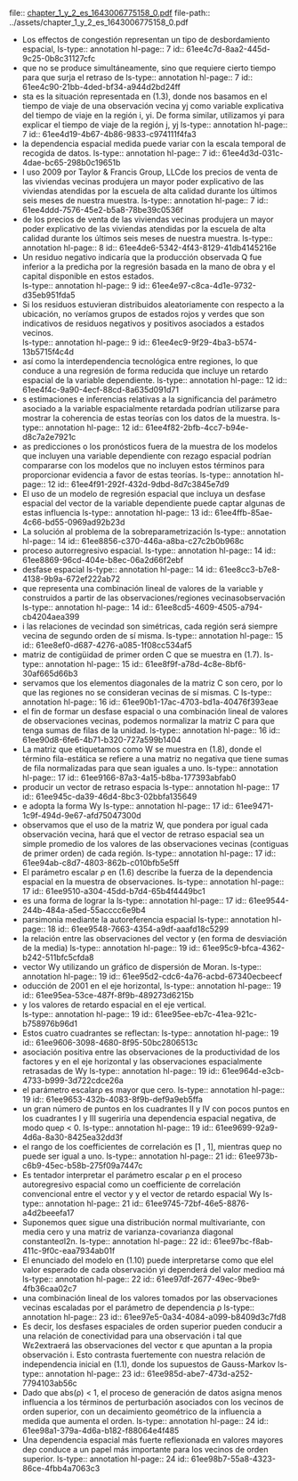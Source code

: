 file:: [chapter_1_y_2_es_1643006775158_0.pdf](../assets/chapter_1_y_2_es_1643006775158_0.pdf)
file-path:: ../assets/chapter_1_y_2_es_1643006775158_0.pdf

- Los effectos de congestión representan un  tipo  de  desbordamiento  espacial,
  ls-type:: annotation
  hl-page:: 7
  id:: 61ee4c7d-8aa2-445d-9c25-0b8c31127cfc
- que no se produce simultáneamente, sino que requiere cierto tiempo para que surja el retraso de
  ls-type:: annotation
  hl-page:: 7
  id:: 61ee4c90-21bb-4ded-bf34-a944d2bd24ff
- sta es la situación representada en (1.3), donde  nos  basamos  en  el  tiempo  de  viaje  de  una  observación  vecina  yj  como variable explicativa del tiempo de viaje en la región i, yi. De forma similar, utilizamos yi para explicar el tiempo de viaje de la región j, yj
  ls-type:: annotation
  hl-page:: 7
  id:: 61ee4d19-4b67-4b86-9833-c974111f4fa3
- la dependencia espacial medida puede variar con la escala temporal de recogida de datos.
  ls-type:: annotation
  hl-page:: 7
  id:: 61ee4d3d-031c-4dae-bc65-298b0c19651b
- l  uso  2009 por Taylor & Francis Group, LLCde  los  precios  de  venta  de  las  viviendas  vecinas  produjera  un  mayor  poder  explicativo  de  las  viviendas  atendidas  por  la  escuela  de  alta  calidad  durante  los  últimos  seis  meses  de  nuestra  muestra. 
  ls-type:: annotation
  hl-page:: 7
  id:: 61ee4ddd-7576-45e2-b5a8-78be39c0536f
- de  los  precios  de  venta  de  las  viviendas  vecinas  produjera  un  mayor  poder  explicativo  de  las  viviendas  atendidas  por  la  escuela  de  alta  calidad  durante  los  últimos  seis  meses  de  nuestra  muestra.
  ls-type:: annotation
  hl-page:: 8
  id:: 61ee4de6-5342-4f43-8129-41db4145216e
- Un   residuo negativo   indicaría   que   la   producción   observada Q fue  inferior  a  la  predicha  por  la  regresión  basada  en  la  mano  de  obra  y  el  capital  disponible  en  estos  estados.  
  ls-type:: annotation
  hl-page:: 9
  id:: 61ee4e97-c8ca-4d1e-9732-d35eb951fda5
- Si  los  residuos  estuvieran  distribuidos  aleatoriamente  con  respecto  a  la  ubicación,  no  veríamos  grupos  de  estados  rojos  y  verdes  que  son  indicativos  de  residuos  negativos  y  positivos  asociados  a  estados  vecinos.  
  ls-type:: annotation
  hl-page:: 9
  id:: 61ee4ec9-9f29-4ba3-b574-13b5715f4c4d
- así como la interdependencia tecnológica entre regiones, lo  que  conduce  a  una  regresión  de  forma  reducida  que  incluye  un  retardo  espacial de la variable dependiente.
  ls-type:: annotation
  hl-page:: 12
  id:: 61ee4f4c-9a90-4ecf-88cd-8a635d091d71
- s  estimaciones  e  inferencias  relativas  a  la  significancia  del parámetro  asociado  a  la  variable  espacialmente  retardada  podrían  utilizarse  para mostrar la coherencia de estas teorías con los datos de la muestra.
  ls-type:: annotation
  hl-page:: 12
  id:: 61ee4f82-2bfb-4cc7-b94e-d8c7a2e7921c
- as   predicciones   o   los   pronósticos  fuera  de  la  muestra  de  los  modelos  que  incluyen  una  variable  dependiente con rezago espacial podrían compararse con los modelos que no incluyen  estos  términos  para  proporcionar  evidencia  a  favor  de  estas  teorías.
  ls-type:: annotation
  hl-page:: 12
  id:: 61ee4f91-292f-432d-9dbd-8d7c3845e7d9
- El  uso  de  un  modelo  de  regresión  espacial  que  incluya  un  desfase  espacial  del  vector  de  la  variable  dependiente  puede  captar  algunas  de  estas  influencia
  ls-type:: annotation
  hl-page:: 13
  id:: 61ee4ffb-85ae-4c66-bd55-0969ad92b23d
- La solución al problema de la sobreparametrización
  ls-type:: annotation
  hl-page:: 14
  id:: 61ee8856-c370-446a-a8ba-c27c2b0b968c
- proceso  autorregresivo  espacial.
  ls-type:: annotation
  hl-page:: 14
  id:: 61ee8869-96cd-404e-b8ec-06a2d66f2ebf
- desfase espacial
  ls-type:: annotation
  hl-page:: 14
  id:: 61ee8cc3-b7e8-4138-9b9a-672ef222ab72
- que representa una combinación lineal de valores de la variable y construidos a partir de las observaciones/regiones vecinasobservación 
  ls-type:: annotation
  hl-page:: 14
  id:: 61ee8cd5-4609-4505-a794-cb4204aea399
- i  las relaciones  de  vecindad  son  simétricas,  cada  región  será  siempre  vecina  de  segundo orden de sí misma. 
  ls-type:: annotation
  hl-page:: 15
  id:: 61ee8ef0-d687-4276-a085-1f08cc534af5
- matriz de contigüidad de primer orden C que se muestra en (1.7). 
  ls-type:: annotation
  hl-page:: 15
  id:: 61ee8f9f-a78d-4c8e-8bf6-30af665d66b3
- servamos  que  los  elementos  diagonales  de  la  matriz  C son  cero,  por  lo  que  las  regiones  no  se  consideran  vecinas  de  sí  mismas.  C
  ls-type:: annotation
  hl-page:: 16
  id:: 61ee90b1-17ac-4703-bd1a-40476f393eae
- el  fin  de  formar  un  desfase  espacial  o  una  combinación  lineal  de  valores  de  observaciones  vecinas,  podemos  normalizar  la  matriz  C para  que  tenga  sumas  de  filas  de  la  unidad.
  ls-type:: annotation
  hl-page:: 16
  id:: 61ee90d8-6fe6-4b71-b320-727a599b1404
- La matriz que etiquetamos como W se muestra en (1.8), donde el término fila-estática   se   refiere   a   una   matriz   no   negativa   que   tiene   sumas   de   fila   normalizadas para que sean iguales a uno.
  ls-type:: annotation
  hl-page:: 17
  id:: 61ee9166-87a3-4a15-b8ba-177393abfab0
- producir  un  vector  de  retraso  espacia
  ls-type:: annotation
  hl-page:: 17
  id:: 61ee945c-da39-46d4-8bc3-02bbfa135649
- e  adopta  la  forma  Wy
  ls-type:: annotation
  hl-page:: 17
  id:: 61ee9471-1c9f-494d-9e67-afd75047300d
- observamos  que  el  uso  de  la  matriz  W,  que  pondera  por  igual  cada  observación  vecina,  hará  que  el  vector  de  retraso  espacial  sea  un  simple  promedio  de  los  valores  de  las  observaciones  vecinas  (contiguas de primer orden) de cada región. 
  ls-type:: annotation
  hl-page:: 17
  id:: 61ee94ab-c8d7-4803-862b-c010bfb5e5ff
- El parámetro escalar ρ en (1.6) describe la fuerza de la dependencia espacial en la muestra de observaciones.
  ls-type:: annotation
  hl-page:: 17
  id:: 61ee9510-a304-45dd-b7d4-65b4f4449bc1
- es  una  forma  de  lograr  la
  ls-type:: annotation
  hl-page:: 17
  id:: 61ee9544-244b-484a-a5ed-55acccc6e9b4
- parsimonia mediante la autoreferencia espacial
  ls-type:: annotation
  hl-page:: 18
  id:: 61ee9548-7663-4354-a9df-aaafd18c5299
- la  relación  entre las observaciones del vector y (en forma de desviación de la media)
  ls-type:: annotation
  hl-page:: 19
  id:: 61ee95c9-bfca-4362-b242-511bfc5cfda8
- vector  Wy utilizando  un  gráfico de dispersión de Moran.
  ls-type:: annotation
  hl-page:: 19
  id:: 61ee95d2-cdc6-4a76-acbd-67340ecbeecf
- oducción  de  2001 en el eje horizontal,
  ls-type:: annotation
  hl-page:: 19
  id:: 61ee95ea-53ce-487f-8f9b-489273d6215b
- y los valores de retardo espacial en el eje vertical.  
  ls-type:: annotation
  hl-page:: 19
  id:: 61ee95ee-eb7c-41ea-921c-b758976b96d1
- Estos cuatro cuadrantes se reflectan:
  ls-type:: annotation
  hl-page:: 19
  id:: 61ee9606-3098-4680-8f95-50bc2806513c
- asociación   positiva   entre   las   observaciones  de  la  productividad  de  los  factores  y en  el  eje horizontal y las observaciones  espacialmente  retrasadas  de  Wy
  ls-type:: annotation
  hl-page:: 19
  id:: 61ee964d-e3cb-4733-b999-3d722cdce26a
- el  parámetro  escalarρ es mayor que cero.
  ls-type:: annotation
  hl-page:: 19
  id:: 61ee9653-432b-4083-8f9b-def9a9eb5ffa
- un gran número de puntos en los cuadrantes II y IV con pocos puntos  en  los cuadrantes I y III sugeriría una dependencia espacial negativa, de modo queρ < 0. 
  ls-type:: annotation
  hl-page:: 19
  id:: 61ee9699-92a9-4d6a-8a30-8425ea32dd3f
- el rango de los coefficientes de correlación es [1 , 1], mientras queρ no puede ser igual a uno. 
  ls-type:: annotation
  hl-page:: 21
  id:: 61ee973b-c6b9-45ec-b58b-275f09a7447c
- Es tentador interpretar el parámetro escalar ρ en el proceso autoregresivo espacial como un coefficiente de correlación convencional entre el vector y y el  vector  de  retardo espacial Wy
  ls-type:: annotation
  hl-page:: 21
  id:: 61ee9745-72bf-46e5-8876-a4d2beeefa17
- Suponemos  queε sigue una distribución normal multivariante, con media cero y una matriz de varianza-covarianza diagonal constanteσI2n. 
  ls-type:: annotation
  hl-page:: 22
  id:: 61ee97bc-f8ab-411c-9f0c-eaa7934ab01f
- El enunciado del modelo en (1.10) puede interpretarse como que elel valor esperado de cada observación yi dependerá del valor medioα má
  ls-type:: annotation
  hl-page:: 22
  id:: 61ee97df-2677-49ec-9be9-4fb36caa02c7
- una  combinación  lineal  de  los  valores  tomados  por  las  observaciones  vecinas  escaladas  por  el  parámetro  de  dependencia  ρ
  ls-type:: annotation
  hl-page:: 23
  id:: 61ee97e5-0a34-4084-a099-b8409d3c7fd8
- Es  decir,  los  desfases  espaciales  de  orden  superior  pueden  conducir  a  una  relación  de  conectividad  para  una  observación i tal que Wε2extraerá las observaciones del vector ε que apuntan a  la  propia  observación  i.  Esto  contrasta  fuertemente  con  nuestra  relación  de  independencia   inicial   en   (1.1),   donde   los   supuestos   de   Gauss-Markov
  ls-type:: annotation
  hl-page:: 23
  id:: 61ee985d-abe7-473d-a252-7794103ab56c
- Dado que abs(ρ) < 1,  el  proceso  de  generación  de  datos  asigna  menos  influencia a los términos  de  perturbación  asociados  con  los  vecinos  de  orden  superior,  con  un  decaimiento  geométrico  de  la  influencia  a  medida  que aumenta  el  orden. 
  ls-type:: annotation
  hl-page:: 24
  id:: 61ee98a1-379a-4d6a-b182-f88064e4f485
- Una  dependencia  espacial  más  fuerte  reflexionada  en valores mayores deρ conduce a un papel más importante para los vecinos de orden superior.
  ls-type:: annotation
  hl-page:: 24
  id:: 61ee98b7-55a8-4323-86ce-4fbb4a7063c3